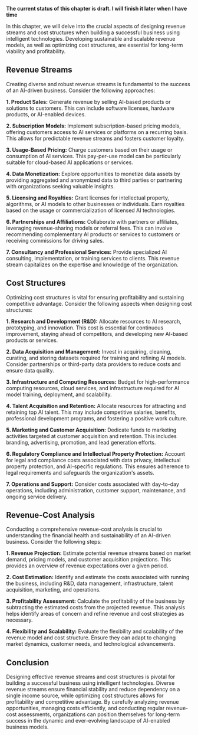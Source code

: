 **The current status of this chapter is draft. I will finish it later when I have time**

In this chapter, we will delve into the crucial aspects of designing revenue streams and cost structures when building a successful business using intelligent technologies. Developing sustainable and scalable revenue models, as well as optimizing cost structures, are essential for long-term viability and profitability.

Revenue Streams
---------------

Creating diverse and robust revenue streams is fundamental to the success of an AI-driven business. Consider the following approaches:

**1. Product Sales:** Generate revenue by selling AI-based products or solutions to customers. This can include software licenses, hardware products, or AI-enabled devices.

**2. Subscription Models:** Implement subscription-based pricing models, offering customers access to AI services or platforms on a recurring basis. This allows for predictable revenue streams and fosters customer loyalty.

**3. Usage-Based Pricing:** Charge customers based on their usage or consumption of AI services. This pay-per-use model can be particularly suitable for cloud-based AI applications or services.

**4. Data Monetization:** Explore opportunities to monetize data assets by providing aggregated and anonymized data to third parties or partnering with organizations seeking valuable insights.

**5. Licensing and Royalties:** Grant licenses for intellectual property, algorithms, or AI models to other businesses or individuals. Earn royalties based on the usage or commercialization of licensed AI technologies.

**6. Partnerships and Affiliations:** Collaborate with partners or affiliates, leveraging revenue-sharing models or referral fees. This can involve recommending complementary AI products or services to customers or receiving commissions for driving sales.

**7. Consultancy and Professional Services:** Provide specialized AI consulting, implementation, or training services to clients. This revenue stream capitalizes on the expertise and knowledge of the organization.

Cost Structures
---------------

Optimizing cost structures is vital for ensuring profitability and sustaining competitive advantage. Consider the following aspects when designing cost structures:

**1. Research and Development (R\&D):** Allocate resources to AI research, prototyping, and innovation. This cost is essential for continuous improvement, staying ahead of competitors, and developing new AI-based products or services.

**2. Data Acquisition and Management:** Invest in acquiring, cleaning, curating, and storing datasets required for training and refining AI models. Consider partnerships or third-party data providers to reduce costs and ensure data quality.

**3. Infrastructure and Computing Resources:** Budget for high-performance computing resources, cloud services, and infrastructure required for AI model training, deployment, and scalability.

**4. Talent Acquisition and Retention:** Allocate resources for attracting and retaining top AI talent. This may include competitive salaries, benefits, professional development programs, and fostering a positive work culture.

**5. Marketing and Customer Acquisition:** Dedicate funds to marketing activities targeted at customer acquisition and retention. This includes branding, advertising, promotion, and lead generation efforts.

**6. Regulatory Compliance and Intellectual Property Protection:** Account for legal and compliance costs associated with data privacy, intellectual property protection, and AI-specific regulations. This ensures adherence to legal requirements and safeguards the organization's assets.

**7. Operations and Support:** Consider costs associated with day-to-day operations, including administration, customer support, maintenance, and ongoing service delivery.

Revenue-Cost Analysis
---------------------

Conducting a comprehensive revenue-cost analysis is crucial to understanding the financial health and sustainability of an AI-driven business. Consider the following steps:

**1. Revenue Projection:** Estimate potential revenue streams based on market demand, pricing models, and customer acquisition projections. This provides an overview of revenue expectations over a given period.

**2. Cost Estimation:** Identify and estimate the costs associated with running the business, including R\&D, data management, infrastructure, talent acquisition, marketing, and operations.

**3. Profitability Assessment:** Calculate the profitability of the business by subtracting the estimated costs from the projected revenue. This analysis helps identify areas of concern and refine revenue and cost strategies as necessary.

**4. Flexibility and Scalability:** Evaluate the flexibility and scalability of the revenue model and cost structure. Ensure they can adapt to changing market dynamics, customer needs, and technological advancements.

Conclusion
----------

Designing effective revenue streams and cost structures is pivotal for building a successful business using intelligent technologies. Diverse revenue streams ensure financial stability and reduce dependency on a single income source, while optimizing cost structures allows for profitability and competitive advantage. By carefully analyzing revenue opportunities, managing costs efficiently, and conducting regular revenue-cost assessments, organizations can position themselves for long-term success in the dynamic and ever-evolving landscape of AI-enabled business models.
